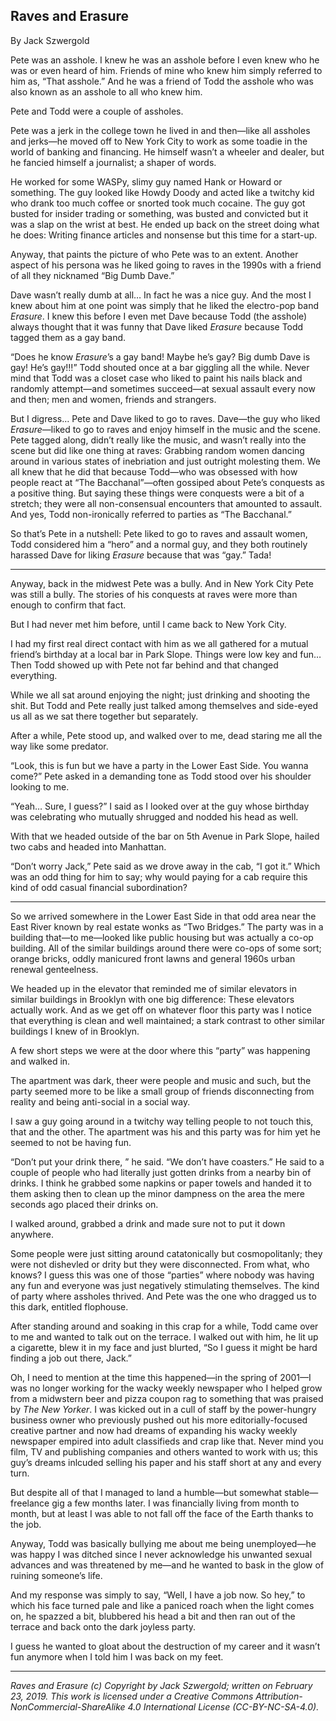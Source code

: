 ## Raves and Erasure

By Jack Szwergold

Pete was an asshole. I knew he was an asshole before I even knew who he was or even heard of him. Friends of mine who knew him simply referred to him as, “That asshole.” And he was a friend of Todd the asshole who was also known as an asshole to all who knew him.

Pete and Todd were a couple of assholes.

Pete was a jerk in the college town he lived in and then—like all assholes and jerks—he moved off to New York City to work as some toadie in the world of banking and financing. He himself wasn’t a wheeler and dealer, but he fancied himself a journalist; a shaper of words.

He worked for some WASPy, slimy guy named Hank or Howard or something. The guy looked like Howdy Doody and acted like a twitchy kid who drank too much coffee or snorted took much cocaine. The guy got busted for insider trading or something, was busted and convicted but it was a slap on the wrist at best. He ended up back on the street doing what he does: Writing finance articles and nonsense but this time for a start-up.
 
Anyway, that paints the picture of who Pete was to an extent. Another aspect of his persona was he liked going to raves in the 1990s with a friend of all they nicknamed “Big Dumb Dave.”

Dave wasn’t really dumb at all… In fact he was a nice guy. And the most I knew about him at one point was simply that he liked the electro-pop band *Erasure*. I knew this before I even met Dave because Todd (the asshole) always thought that it was funny that Dave liked *Erasure* because Todd tagged them as a gay band.

“Does he know *Erasure*’s a gay band! Maybe he’s gay? Big dumb Dave is gay! He’s gay!!!” Todd shouted once at a bar giggling all the while. Never mind that Todd was a closet case who liked to paint his nails black and randomly attempt—and sometimes succeed—at sexual assault every now and then; men and women, friends and strangers.

But I digress… Pete and Dave liked to go to raves. Dave—the guy who liked *Erasure*—liked to go to raves and enjoy himself in the music and the scene. Pete tagged along, didn’t really like the music, and wasn’t really into the scene but did like one thing at raves: Grabbing random women dancing around in various states of inebriation and just outright molesting them. We all knew that he did that because Todd—who was obsessed with how people react at “The Bacchanal”—often gossiped about Pete’s conquests as a positive thing. But saying these things were conquests were a bit of a stretch; they were all non-consensual encounters that amounted to assault. And yes, Todd non-ironically referred to parties as “The Bacchanal.”

So that’s Pete in a nutshell: Pete liked to go to raves and assault women, Todd considered him a “hero” and a normal guy, and they both routinely harassed Dave for liking *Erasure* because that was “gay.” Tada!

***

Anyway, back in the midwest Pete was a bully. And in New York City Pete was still a bully. The stories of his conquests at raves were more than enough to confirm that fact.

But I had never met him before, until I came back to New York City.

I had my first real direct contact with him as we all gathered for a mutual friend’s birthday at a local bar in Park Slope. Things were low key and fun… Then Todd showed up with Pete not far behind and that changed everything.

While we all sat around enjoying the night; just drinking and shooting the shit. But Todd and Pete really just talked among themselves and side-eyed us all as we sat there together but separately.

After a while, Pete stood up, and walked over to me, dead staring me all the way like some predator.

“Look, this is fun but we have a party in the Lower East Side. You wanna come?” Pete asked in a demanding tone as Todd stood over his shoulder looking to me.

“Yeah… Sure, I guess?” I said as I looked over at the guy whose birthday was celebrating who mutually shrugged and nodded his head as well.

With that we headed outside of the bar on 5th Avenue in Park Slope, hailed two cabs and headed into Manhattan.

“Don’t worry Jack,” Pete said as we drove away in the cab, “I got it.” Which was an odd thing for him to say; why would paying for a cab require this kind of odd casual financial subordination?

***

So we arrived somewhere in the Lower East Side in that odd area near the East River known by real estate wonks as “Two Bridges.” The party was in a building that—to me—looked like public housing but was actually a co-op building. All of the similar buildings around there were co-ops of some sort; orange bricks, oddly manicured front lawns and general 1960s urban renewal genteelness.

We headed up in the elevator that reminded me of similar elevators in similar buildings in Brooklyn with one big difference: These elevators actually work. And as we get off on whatever floor this party was I notice that everything is clean and well maintained; a stark contrast to other similar buildings I knew of in Brooklyn.

A few short steps we were at the door where this “party” was happening and walked in.

The apartment was dark, theer were people and music and such, but the party seemed more to be like a small group of friends disconnecting from reality and being anti-social in a social way.

I saw a guy going around in a twitchy way telling people to not touch this, that and the other. The apartment was his and this party was for him yet he seemed to not be having fun.

“Don’t put your drink there, ” he said. “We don’t have coasters.” He said to a couple of people who had literally just gotten drinks from a nearby bin of drinks. I think he grabbed some napkins or paper towels and handed it to them asking then to clean up the minor dampness on the area the mere seconds ago placed their drinks on.

I walked around, grabbed a drink and made sure not to put it down anywhere.

Some people were just sitting around catatonically but cosmopolitanly; they were not dishevled or drity but they were disconnected. From what, who knows? I guess this was one of those “parties” where nobody was having any fun and everyone was just negatively stimulating themselves. The kind of party where assholes thrived. And Pete was the one who dragged us to this dark, entitled flophouse.

After standing around and soaking in this crap for a while, Todd came over to me and wanted to talk out on the terrace. I walked out with him, he lit up a cigarette, blew it in my face and just blurted, “So I guess it might be hard finding a job out there, Jack.”

Oh, I need to mention at the time this happened—in the spring of 2001—I was no longer working for the wacky weekly newspaper who I helped grow from a midwstern beer and pizza coupon rag to something that was praised by *The New Yorker*. I was kicked out in a cull of staff by the power-hungry business owner who previously pushed out his more editorially-focused creative partner and now had dreams of expanding his wacky weekly newspaper empired into adult classifieds and crap like that. Never mind you film, TV and publishing companies and others wanted to work with us; this guy’s dreams inlcuded selling his paper and his staff short at any and every turn.

But despite all of that I managed to land a humble—but somewhat stable—freelance gig a few months later. I was financially living from month to month, but at least I was able to not fall off the face of the Earth thanks to the job.

Anyway, Todd was basically bullying me about me being unemployed—he was happy I was ditched since I never acknowledge his unwanted sexual advances and was threatened by me—and he wanted to bask in the glow of ruining someone’s life.

And my response was simply to say, “Well, I have a job now. So hey,” to which his face turned pale and like a paniced roach when the light comes on, he spazzed a bit, blubbered his head a bit and then ran out of the terrace and back onto the dark joyless party.

I guess he wanted to gloat about the destruction of my career and it wasn’t fun anymore when I told him I was back on my feet.

***

*Raves and Erasure (c) Copyright by Jack Szwergold; written on February 23, 2019. This work is licensed under a Creative Commons Attribution-NonCommercial-ShareAlike 4.0 International License (CC-BY-NC-SA-4.0).*
